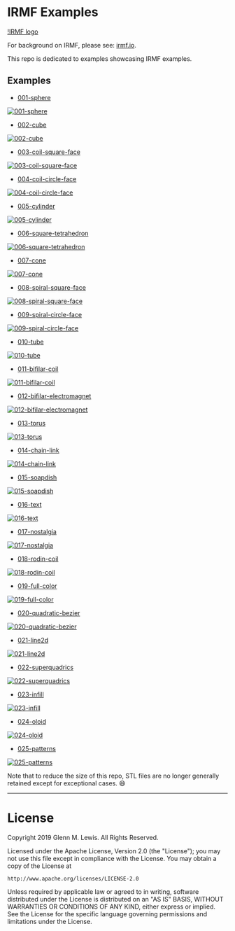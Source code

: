 # IRMF Examples

[!IRMF logo](examples/002-cube/irmf-logo.png)

For background on IRMF, please see: [irmf.io](https://irmf.io).

This repo is dedicated to examples showcasing IRMF examples.

## Examples

* [001-sphere](examples/001-sphere)

[![001-sphere](examples/001-sphere)](examples/001-sphere/sphere-1.png)

* [002-cube](examples/002-cube)

[![002-cube](examples/002-cube)](examples/002-cube/cube-csg.png)

* [003-coil-square-face](examples/003-coil-square-face)

[![003-coil-square-face](examples/003-coil-square-face)](examples/003-coil-square-face/coil-1.png)

* [004-coil-circle-face](examples/004-coil-circle-face)

[![004-coil-circle-face](examples/004-coil-circle-face)](examples/004-coil-circle-face/coil-circle.png)

* [005-cylinder](examples/005-cylinder)

[![005-cylinder](examples/005-cylinder)](examples/005-cylinder/cylinder-1.png)

* [006-square-tetrahedron](examples/006-square-tetrahedron)

[![006-square-tetrahedron](examples/006-square-tetrahedron)](examples/006-square-tetrahedron/tetrahedron-1.png)

* [007-cone](examples/007-cone)

[![007-cone](examples/007-cone)](examples/007-cone/cone-1.png)

* [008-spiral-square-face](examples/008-spiral-square-face)

[![008-spiral-square-face](examples/008-spiral-square-face)](examples/008-spiral-square-face/spiral-1.png)

* [009-spiral-circle-face](examples/009-spiral-circle-face)

[![009-spiral-circle-face](examples/009-spiral-circle-face)](examples/009-spiral-circle-face/spiral-circle.png)

* [010-tube](examples/010-tube)

[![010-tube](examples/010-tube)](examples/010-tube/tube-1.png)

* [011-bifilar-coil](examples/011-bifilar-coil)

[![011-bifilar-coil](examples/011-bifilar-coil)](examples/011-bifilar-coil/bifilar-coil-1.png)

* [012-bifilar-electromagnet](examples/012-bifilar-electromagnet)

[![012-bifilar-electromagnet](examples/012-bifilar-electromagnet)](examples/012-bifilar-electromagnet/axial-radial-bifilar-electromagnet-1.png)

* [013-torus](examples/013-torus)

[![013-torus](examples/013-torus)](examples/013-torus/torus-2.png)

* [014-chain-link](examples/014-chain-link)

[![014-chain-link](examples/014-chain-link)](examples/014-chain-link/chain-link-1.png)

* [015-soapdish](examples/015-soapdish)

[![015-soapdish](examples/015-soapdish)](examples/015-soapdish/soapdish-step-09.png)

* [016-text](examples/016-text)

[![016-text](examples/016-text)](examples/016-text/text-1.png)

* [017-nostalgia](examples/017-nostalgia)

[![017-nostalgia](examples/017-nostalgia)](examples/017-nostalgia/cos125.png)

* [018-rodin-coil](examples/018-rodin-coil)

[![018-rodin-coil](examples/018-rodin-coil)](examples/018-rodin-coil/rodin-coil-1.png)

* [019-full-color](examples/019-full-color)

[![019-full-color](examples/019-full-color)](examples/019-full-color/full-color-1.png)

* [020-quadratic-bezier](examples/020-quadratic-bezier)

[![020-quadratic-bezier](examples/020-quadratic-bezier)](examples/020-quadratic-bezier/quadratic-bezier-2.png)

* [021-line2d](examples/021-line2d)

[![021-line2d](examples/021-line2d)](examples/021-line2d/line2d-2.png)

* [022-superquadrics](examples/022-superquadrics)

[![022-superquadrics](examples/022-superquadrics)](examples/022-superquadrics/superquad-toroids-2.png)

* [023-infill](examples/023-infill)

[![023-infill](examples/023-infill)](examples/023-infill/gyroid-1.png)

* [024-oloid](examples/024-oloid)

[![024-oloid](examples/024-oloid)](examples/024-oloid/oloid-2.png)

* [025-patterns](examples/025-patterns)

[![025-patterns](examples/025-patterns)](examples/025-patterns/sphered-1.png)

Note that to reduce the size of this repo, STL files are no longer generally
retained except for exceptional cases. :smile:

----------------------------------------------------------------------

# License

Copyright 2019 Glenn M. Lewis. All Rights Reserved.

Licensed under the Apache License, Version 2.0 (the "License");
you may not use this file except in compliance with the License.
You may obtain a copy of the License at

    http://www.apache.org/licenses/LICENSE-2.0

Unless required by applicable law or agreed to in writing, software
distributed under the License is distributed on an "AS IS" BASIS,
WITHOUT WARRANTIES OR CONDITIONS OF ANY KIND, either express or implied.
See the License for the specific language governing permissions and
limitations under the License.
